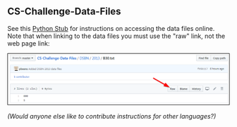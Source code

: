 ## CS-Challenge-Data-Files

See this [Python Stub](Python-Stub.py) for instructions on accessing the data files online. Note that when linking to the data files you must use the "raw" link, not the web page link: 

!["Raw Link Image"](images/raw-link.png)

*(Would anyone else like to contribute instructions for other languages?)*